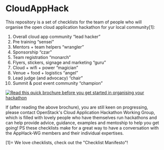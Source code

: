 # CloudAppHack

This repository is a set of checklists for the team of people who will organise the open cloud application hackathon for yur local community[1]:

 1. Overall cloud app community “lead hacker”
 2. Pre training “sensei”
 3. Mentors + team helpers “wrangler”
 4. Sponsorship “czar”
 5. Team registration “monarch”
 6. Flyers, stickers, signage and marketing “guru”
 7. Cloud + wifi + power “magician”
 8. Venue + food + logistics “angel”
 9. Lead judge (and advocacy) “chair”
 10. Summit & post event community “champion”

[![Read this quick brochure before you get started in organising your hackathon](https://pbs.twimg.com/media/CkFOue5WYAAB1pK.jpg)](https://docs.google.com/presentation/d/1dK7d3A2pQ9iv3VxoVvAF1x4m7d10cZUc-q4F2e95GgQ/pub?start=true&loop=true&delayms=3000)

If (after reading the above brochure), you are still keen on progressing, please contact OpenStack's Cloud Application Hackathon Working Group, which is filled with lovely people who have themselves run hackathons and can help provide advice, guidance, examples and mentoship to help you get going!  PS these checklists make for a great way to have a conversation with the AppHack-WG members and their individual expertises.

[1]= We love checklists, check out the "Checklist Manifesto"!
